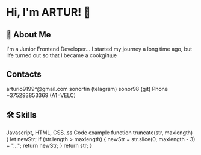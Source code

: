# Hi, I'm ARTUR! 👋

## 🚀 About Me
I'm a Junior Frontend Developer...
I started my journey a long time ago, but life turned out so that I became a cookgiпше
## Contacts
arturio9199^@gmail.com
sonorfin (telagram)
sonor98 (git)
Phone +375293853369 (A1=VELC)
## 🛠 Skills
Javascript,
 HTML,
 CSS..ss
 Code example
function truncate(str, maxlength) {
  let newStr;
  if (str.length > maxlength) {
 newStr = str.slice(0, maxlength - 3) + "...";
 return newStr;
  }
  return str;
}
